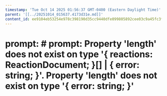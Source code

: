 ```yaml
---
timestamp: 'Tue Oct 14 2025 01:56:37 GMT-0400 (Eastern Daylight Time)'
parent: '[[../20251014_015637.4173d31e.md]]'
content_id: ee9104eb53254e978c398190d35cc9440dfe099805892cee03c9a45fc3fd95af
---
```


# prompt: # prompt: Property 'length' does not exist on type '{ reactions: ReactionDocument; }\[] | { error: string; }'.  Property 'length' does not exist on type '{ error: string; }'
